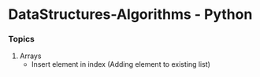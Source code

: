 # DataStructures-Algorithms - Python

### Topics

1. Arrays
    - Insert element in index (Adding element to existing list)


